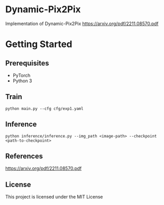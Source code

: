 # Dynamic-Pix2Pix 
Implementation of Dynamic-Pix2Pix https://arxiv.org/pdf/2211.08570.pdf

# Getting Started
## Prerequisites
* PyTorch 
* Python 3


## Train
```
python main.py --cfg cfg/exp1.yaml
```


## Inference
```
python inference/inference.py --img_path <image-path> --checkpoint <path-to-checkpoint>
```

## References
https://arxiv.org/pdf/2211.08570.pdf

## License
This project is licensed under the MIT License





